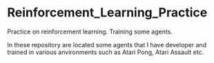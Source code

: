 # Reinforcement_Learning_Practice
Practice on reinforcement learning. Training some agents.

In these repository are located some agents that I have developer and trained in various anvironments such as Atari Pong, Atari Assault etc.
